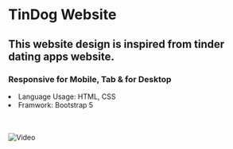 # TinDog Website

## This website design is inspired from tinder dating apps website.
### Responsive for Mobile, Tab & for Desktop

<li> Language Usage: HTML, CSS </li>
<li> Framwork: Bootstrap 5 </li>

<br>
<br>

![Video](https://user-images.githubusercontent.com/49407545/210859774-2d625669-17d5-4a6e-8d19-592f5312a738.gif)
